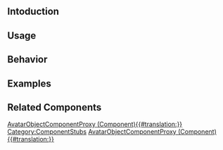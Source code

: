 <languages></languages> <translate>

## Intoduction

## Usage

## Behavior

## Examples

## Related Components

</translate>

[AvatarObjectComponentProxy
(Component){{#translation:}}](Category:Components{{#translation:}} "wikilink")
[Category:ComponentStubs](Category:ComponentStubs "wikilink")
[AvatarObjectComponentProxy
(Component){{#translation:}}](Category:Components:Users:Common_Avatar_System{{#translation:}} "wikilink")